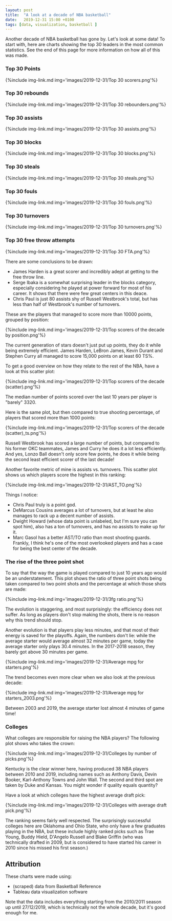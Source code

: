 ```yaml
---
layout: post
title:  "A look at a decade of NBA basketball"
date:   2019-12-31 15:00 +0100
tags: [data, visualization, basketball ]
---
```


Another decade of NBA basketball has gone by. Let's look at some data! To start with, here are charts showing the top 30 leaders in the most common statistics. See the end of this page for more information on how all of this was made.

### Top 30 Points

{%include img-link.md img='images/2019-12-31/Top 30 scorers.png'%} 
### Top 30 rebounds

{%include img-link.md img='images/2019-12-31/Top 30 rebounders.png'%} 
### Top 30 assists

{%include img-link.md img='images/2019-12-31/Top 30 assists.png'%} 
### Top 30 blocks

{%include img-link.md img='images/2019-12-31/Top 30 blocks.png'%} 
### Top 30 steals

{%include img-link.md img='images/2019-12-31/Top 30 steals.png'%} 
### Top 30 fouls

{%include img-link.md img='images/2019-12-31/Top 30 fouls.png'%} 
### Top 30 turnovers

{%include img-link.md img='images/2019-12-31/Top 30 turnovers.png'%} 
### Top 30 free throw attempts

{%include img-link.md img='images/2019-12-31/Top 30 FTA.png'%} 

There are some conclusions to be drawn:
- James Harden is a great scorer and incredibly adept at getting to the free throw line.
- Serge Ibaka is a somewhat surprising leader in the blocks category, especially considering he played at power forward for most of his career. It shows that there were few great centers in this deace.
- Chris Paul is just 80 assists shy of Russell Westbrook's total, but has less than half of Westbrook's number of turnovers.

These are the players that managed to score more than 10000 points, grouped by position:

{%include img-link.md img='images/2019-12-31/Top scorers of the decade by position.png'%} 

The current generation of stars doesn't just put up points, they do it while being extremely efficient. James Harden, LeBron James, Kevin Durant and Stephen Curry all managed to score 15,000 points on at least 60 TS%.

To get a good overview on how they relate to the rest of the NBA, have a look at this scatter plot:

{%include img-link.md img='images/2019-12-31/Top scorers of the decade (scatter).png'%} 

The median number of points scored over the last 10 years per player is "barely" 3320.

Here is the same plot, but then compared to true shooting percentage, of players that scored more than 1000 points:

{%include img-link.md img='images/2019-12-31/Top scorers of the decade (scatter)_ts.png'%} 

Russell Westbrook has scored a large number of points, but compared to his former OKC teammates, James and Curry he does it a lot less efficiently. And yes, Lonzo Ball doesn't only score few points, he does it while being the second least efficient scorer of the last decade!

Another favorite metric of mine is assists vs. turnovers. This scatter plot shows us which players score the highest in this ranking:

{%include img-link.md img='images/2019-12-31/AST_TO.png'%}

Things I notice:

- Chris Paul truly is a point god. 
- DeMarcus Cousins averages a lot of turnovers, but at least he also manages to rack up a decent number of assists.
- Dwight Howard (whose data point is unlabeled, but I'm sure you can spot him), also has a ton of turnovers, and has no assists to make up for it. 
- Marc Gasol has a better AST/TO ratio than most shooting guards. Frankly, I think he's one of the most overlooked players and has a case for being the best center of the decade.  


### The rise of the three point shot

To say that the way the game is played compared to just 10 years ago would be an understatement. This plot shows the ratio of three point shots being taken compared to two point shots and the percentage at which those shots are made:

{%include img-link.md img='images/2019-12-31/3fg ratio.png'%}

The evolution is staggering, and most surprisingly: the efficiency does not suffer. As long as players don't stop making the shots, there is no reason why this trend should stop. 

Another evolution is that players play less minutes, and that most of their energy is saved for the playoffs. Again, the numbers don't lie: while the average starter would average almost 32 minutes per game, today the average starter only plays 30.4 minutes. In the 2017-2018 season, they barely got above 30 minutes per game.

{%include img-link.md img='images/2019-12-31/Average mpg for starters.png'%}

The trend becomes even more clear when we also look at the previous decade:

{%include img-link.md img='images/2019-12-31/Average mpg for starters_2003.png'%}

Between 2003 and 2019, the average starter lost almost 4 minutes of game time!

### Colleges

What colleges are responsible for raising the NBA players? The following plot shows who takes the crown:

{%include img-link.md img='images/2019-12-31/Colleges by number of picks.png'%}

Kentucky is the clear winner here, having produced 38 NBA players between 2010 and 2019, including names such as Anthony Davis, Devin Booker, Karl-Anthony Towns and John Wall. The second and third spot are taken by Duke and Kansas.
You might wonder if quality equals quantity?

Have a look at which colleges have the highest average draft pick:

{%include img-link.md img='images/2019-12-31/Colleges with average draft pick.png'%}

The ranking seems fairly well respected. The surprisingly successful colleges here are Oklahoma and Ohio State, who only have a few graduates playing in the NBA, but these include highly ranked picks such as Trae Young, Buddy Hield, D'Angelo Russell and Blake Griffin (who was technically drafted in 2009, but is considered to have started his career in 2010 since his missed his first season.)

## Attribution

These charts were made using:
- (scraped) data from Basketball Reference
- Tableau data visualization software

Note that the data includes everything starting from the 2010/2011 season up until 27/12/2019, which is technically not the whole decade, but it's good enough for me.
